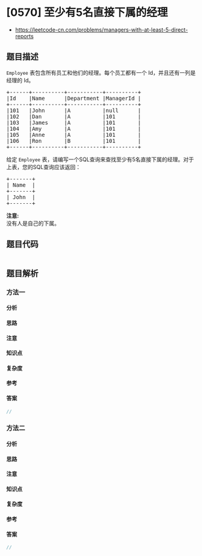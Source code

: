 

# [0570] 至少有5名直接下属的经理
* https://leetcode-cn.com/problems/managers-with-at-least-5-direct-reports


## 题目描述

<p><code>Employee</code> 表包含所有员工和他们的经理。每个员工都有一个 Id，并且还有一列是经理的 Id。</p>

<pre>+------+----------+-----------+----------+
|Id    |Name 	  |Department |ManagerId |
+------+----------+-----------+----------+
|101   |John 	  |A 	      |null      |
|102   |Dan 	  |A 	      |101       |
|103   |James 	  |A 	      |101       |
|104   |Amy 	  |A 	      |101       |
|105   |Anne 	  |A 	      |101       |
|106   |Ron 	  |B 	      |101       |
+------+----------+-----------+----------+
</pre>

<p>给定 <code>Employee</code> 表，请编写一个SQL查询来查找至少有5名直接下属的经理。对于上表，您的SQL查询应该返回：</p>

<pre>+-------+
| Name  |
+-------+
| John  |
+-------+
</pre>

<p><strong>注意:</strong><br>
没有人是自己的下属。</p>



## 题目代码

```cpp
```


## 题目解析


### 方法一

#### 分析

#### 思路

#### 注意

#### 知识点

#### 复杂度

#### 参考

#### 答案

```cpp
//
```


### 方法二

#### 分析

#### 思路

#### 注意

#### 知识点

#### 复杂度

#### 参考

#### 答案

```cpp
//
```


